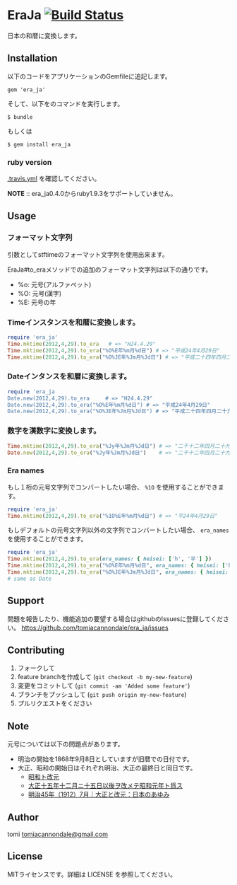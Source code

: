 # EraJa [![Build Status](https://travis-ci.org/tomiacannondale/era_ja.svg)](https://travis-ci.org/tomiacannondale/era_ja)

日本の和暦に変換します。

## Installation

以下のコードをアプリケーションのGemfileに追記します。

    gem 'era_ja'

そして、以下をのコマンドを実行します。

    $ bundle

もしくは

    $ gem install era_ja

### ruby version ###

[.travis.yml](https://github.com/tomiacannondale/era_ja/blob/master/.travis.yml ) を確認してください。

**NOTE** :: era_ja0.4.0からruby1.9.3をサポートしていません。

## Usage

### フォーマット文字列

引数としてstftimeのフォーマット文字列を使用出来ます。

EraJa#to_eraメソッドでの追加のフォーマット文字列は以下の通りです。

* %o: 元号(アルファベット)
* %O: 元号(漢字)
* %E: 元号の年

### Timeインスタンスを和暦に変換します。

```ruby
require 'era_ja'
Time.mktime(2012,4,29).to_era   # => "H24.4.29"
Time.mktime(2012,4,29).to_era("%O%E年%m月%d日") # => "平成24年4月29日"
Time.mktime(2012,4,29).to_era("%O%JE年%Jm月%Jd日") # => "平成二十四年四月二十九日"
```

### Dateインタンスを和暦に変換します。

```ruby
require 'era_ja
Date.new(2012,4,29).to_era     # => "H24.4.29"
Date.new(2012,4,29).to_era("%O%E年%m月%d日") # => "平成24年4月29日"
Date.new(2012,4,29).to_era("%O%JE年%Jm月%Jd日") # => "平成二十四年四月二十九日"
```

### 数字を漢数字に変換します。 ###


```ruby
Time.mktime(2012,4,29).to_era("%Jy年%Jm月%Jd日") # => "二千十二年四月二十九日"
Date.new(2012,4,29).to_era("%Jy年%Jm月%Jd日")    # => "二千十二年四月二十九日"
```

### Era names ###

もし１桁の元号文字列でコンバートしたい場合、 `%1O` を使用することができます。

```ruby
require 'era_ja'
Time.mktime(2012,4,29).to_era("%1O%E年%m月%d日") # => "平24年4月29日"
```

もしデフォルトの元号文字列以外の文字列でコンバートしたい場合、 `era_names` を使用することができます。

```ruby
require 'era_ja'
Time.mktime(2012,4,29).to_era(era_names: { heisei: ['h', '平'] })                       # => "h24.4.29"
Time.mktime(2012,4,29).to_era("%O%E年%m月%d日", era_names: { heisei: ['h', '平'] })     # => "平24年4月29日"
Time.mktime(2012,4,29).to_era("%O%JE年%Jm月%Jd日", era_names: { heisei: ['h', '平'] })  # => "平二十四年四月二十九日"
# same as Date
```

## Support

問題を報告したり、機能追加の要望する場合はgithubのIssuesに登録してください。 https://github.com/tomiacannondale/era_ja/issues

## Contributing

1. フォークして
2. feature branchを作成して (`git checkout -b my-new-feature`)
3. 変更をコミットして (`git commit -am 'Added some feature'`)
4. ブランチをプッシュして (`git push origin my-new-feature`)
5. プルリクエストをください

## Note

元号については以下の問題点があります。

* 明治の開始を1868年9月8日としていますが旧暦での日付です。
* 大正、昭和の開始日はそれぞれ明治、大正の最終日と同日です。
  * [昭和ト改元](http://ja.wikisource.org/wiki/%e6%98%ad%e5%92%8c%e3%83%88%e6%94%b9%e5%85%83)
  * [大正十五年十二月ニ十五日以後ヲ改メテ昭和元年ト爲ス](http://ja.wikisource.org/wiki/%e5%a4%a7%e6%ad%a3%e5%8d%81%e4%ba%94%e5%b9%b4%e5%8d%81%e4%ba%8c%e6%9c%88%e3%83%8b%e5%8d%81%e4%ba%94%e6%97%a5%e4%bb%a5%e5%be%8c%e3%83%b2%e6%94%b9%e3%83%a1%e3%83%86%e6%98%ad%e5%92%8c%e5%85%83%e5%b9%b4%e3%83%88%e7%88%b2%e3%82%b9)
  * [明治45年（1912）7月｜大正と改元：日本のあゆみ](http://www.archives.go.jp/ayumi/kobetsu/m45_1912_01.html)

## Author

tomi tomiacannondale@gmail.com

## License

MITライセンスです。詳細は LICENSE を参照してください。

